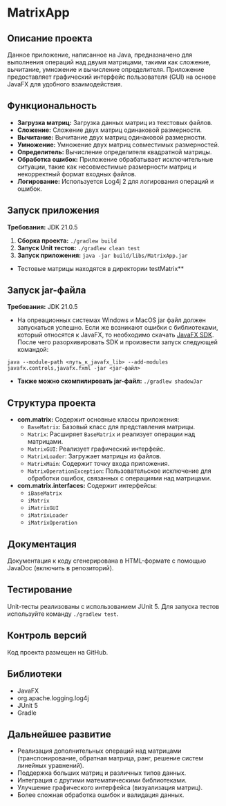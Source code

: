 # MatrixApp

## Описание проекта

Данное приложение, написанное на Java, предназначено для выполнения операций над двумя матрицами, такими как сложение, вычитание, умножение и вычисление определителя.  Приложение предоставляет графический интерфейс пользователя (GUI) на основе JavaFX для удобного взаимодействия.

## Функциональность

* **Загрузка матриц:**  Загрузка данных матриц из текстовых файлов.
* **Сложение:** Сложение двух матриц одинаковой размерности.
* **Вычитание:** Вычитание двух матриц одинаковой размерности.
* **Умножение:** Умножение двух матриц совместимых размерностей.
* **Определитель:** Вычисление определителя квадратной матрицы.
* **Обработка ошибок:**  Приложение обрабатывает исключительные ситуации, такие как несовместимые размерности матриц и некорректный формат входных файлов.
* **Логирование:**  Используется Log4j 2 для логирования операций и ошибок.

## Запуск приложения

**Требования:** JDK 21.0.5

1. **Сборка проекта:** `./gradlew build`
2. **Запуск Unit тестов:** `./gradlew clean test`
4. **Запуск приложения:** `java -jar build/libs/MatrixApp.jar`
* Тестовые матрицы находятся в директории testMatrix**


## Запуск jar-файла

**Требования:** JDK 21.0.5

* На опреационных системах Windows и MacOS jar файл должен запускаться успешно. Если же возникают ошибки с библиотеками, который относятся к JavaFX, то необходимо скачать [JavaFX SDK](https://gluonhq.com/products/javafx/). После чего разорхивировать SDK и произвести запуск следующей командой:

`java --module-path <путь_к_javafx_lib> --add-modules javafx.controls,javafx.fxml -jar <jar-файл>`

* **Также можно скомпилировать jar-файл:** `./gradlew shadowJar`

## Структура проекта

* **com.matrix:** Содержит основные классы приложения:
    * `BaseMatrix`: Базовый класс для представления матрицы.
    * `Matrix`:  Расширяет `BaseMatrix` и реализует операции над матрицами.
    * `MatrixGUI`:  Реализует графический интерфейс.
    * `MatrixLoader`: Загружает матрицы из файлов.
    * `MatrixMain`:  Содержит точку входа приложения.
    * `MatrixOperationException`:  Пользовательское исключение для обработки ошибок, связанных с операциями над матрицами.
* **com.matrix.interfaces:** Содержит интерфейсы:
    * `iBaseMatrix`
    * `iMatrix`
    * `iMatrixGUI`
    * `iMatrixLoader`
    * `iMatrixOperation`

##  Документация

Документация к коду сгенерирована в HTML-формате с помощью JavaDoc (включить в репозиторий).


## Тестирование

Unit-тесты реализованы с использованием JUnit 5.  Для запуска тестов используйте команду `./gradlew test`.

## Контроль версий

Код проекта размещен на GitHub.


## Библиотеки

* JavaFX
* org.apache.logging.log4j
* JUnit 5
* Gradle


## Дальнейшее развитие

* Реализация дополнительных операций над матрицами (транспонирование, обратная матрица, ранг, решение систем линейных уравнений).
* Поддержка больших матриц и различных типов данных.
* Интеграция с другими математическими библиотеками.
* Улучшение графического интерфейса (визуализация матриц).
* Более сложная обработка ошибок и валидация данных.
